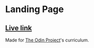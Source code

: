 # Landing Page

## [Live link](https://manuelc23.github.io/landing_page/)

Made for [The Odin Project](https://www.theodinproject.com)'s curriculum.
